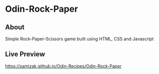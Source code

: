 # Odin-Rock-Paper

## About

Simple Rock-Paper-Scissors game built using HTML, CSS and Javascript

## Live Preview

https://samizak.github.io/Odin-Recipes/Odin-Rock-Paper
